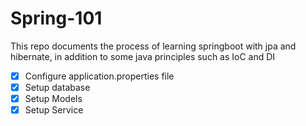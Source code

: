 # Spring-101
This repo documents the process of learning springboot with jpa and hibernate, in addition to some java principles such as IoC and DI
- [x]  Configure application.properties file 
- [x] Setup database
- [x] Setup Models
- [x] Setup Service